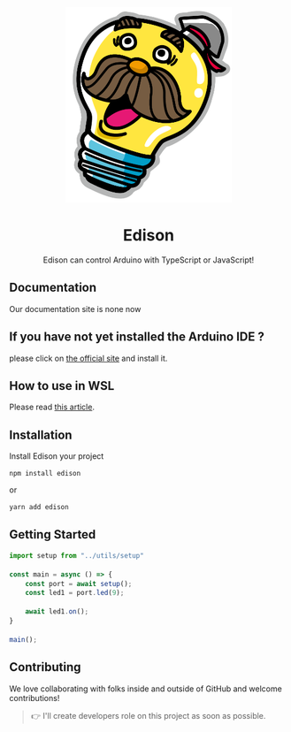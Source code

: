 <p align="center">
  <img width="300px" src="./public/images/icon.png">
</p>

<h1 align="center">Edison</h1>

<p align="center">Edison can control Arduino with TypeScript or JavaScript!</p>

<p align="center">

</p>

## Documentation

Our documentation site is none now

## If you have not yet installed the Arduino IDE ?

please click on [the official site](https://www.arduino.cc/en/software) and install it.

## How to use in WSL

Please read [this article](https://zenn.dev/konjikun/articles/e905f4ce99d3ea).

## Installation

Install Edison your project

```console
npm install edison
```

or

```console
yarn add edison
```

## Getting Started

```.ts
import setup from "../utils/setup"

const main = async () => {
    const port = await setup();
    const led1 = port.led(9);

    await led1.on();
}

main();
```

## Contributing

We love collaborating with folks inside and outside of GitHub and welcome contributions!

> 👉 I'll create developers role on this project as soon as possible.
